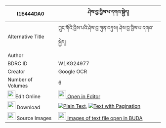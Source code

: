 |I1E444DA0|ཤེས་བྱ་བྱིས་པ་དགའ་སྐྱེད། 
| --- | --- 
|Alternative Title |ཀྲུང་གོའི་བྱིས་པའི་ཤེས་བྱ་ཀུན་བཏུས། ཤེས་བྱ་བྱིས་པ་དགའ་སྐྱེད།
|Author | 
|BDRC ID | W1KG24977
|Creator | Google OCR
|Number of Volumes| 6
|<img width="25" src="https://img.icons8.com/color/25/000000/edit-property.png">Edit Online| [<img width="25" src="https://avatars.githubusercontent.com/u/45091458?s=200&v=4"> Open in Editor](http://editor.openpecha.org/I1E444DA0)
|<img width="25" src="https://img.icons8.com/fluent/48/000000/download-2.png"/>  Download | [![](https://img.icons8.com/color/20/000000/txt.png)Plain Text](https://github.com/Openpecha/I1E444DA0/releases/download/v2/sheja_jipa_ga_kye_plain_I1E444DA0.zip), [![](https://img.icons8.com/color/20/000000/txt.png)Text with Pagination](https://github.com/Openpecha/I1E444DA0/releases/download/v2/sheja_jipa_ga_kye_pages_I1E444DA0.zip)
|<img width="25" src="https://img.icons8.com/plasticine/100/000000/pictures-folder.png"/>  Source Images | [<img width="25" src="https://library.bdrc.io/icons/BUDA-small.svg"> Images of text file open in BUDA](https://library.bdrc.io/show/bdr:W1KG24977)
